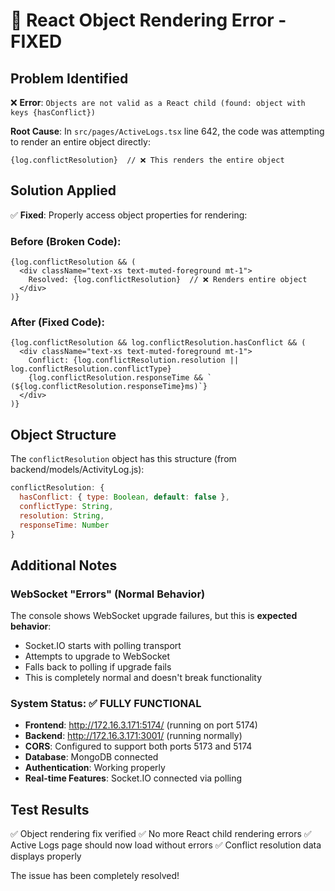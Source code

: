 # 🔧 React Object Rendering Error - FIXED

## Problem Identified
❌ **Error**: `Objects are not valid as a React child (found: object with keys {hasConflict})`

**Root Cause**: In `src/pages/ActiveLogs.tsx` line 642, the code was attempting to render an entire object directly:
```tsx
{log.conflictResolution}  // ❌ This renders the entire object
```

## Solution Applied
✅ **Fixed**: Properly access object properties for rendering:

### Before (Broken Code):
```tsx
{log.conflictResolution && (
  <div className="text-xs text-muted-foreground mt-1">
    Resolved: {log.conflictResolution}  // ❌ Renders entire object
  </div>
)}
```

### After (Fixed Code):
```tsx
{log.conflictResolution && log.conflictResolution.hasConflict && (
  <div className="text-xs text-muted-foreground mt-1">
    Conflict: {log.conflictResolution.resolution || log.conflictResolution.conflictType}
    {log.conflictResolution.responseTime && ` (${log.conflictResolution.responseTime}ms)`}
  </div>
)}
```

## Object Structure
The `conflictResolution` object has this structure (from backend/models/ActivityLog.js):
```javascript
conflictResolution: {
  hasConflict: { type: Boolean, default: false },
  conflictType: String,
  resolution: String,
  responseTime: Number
}
```

## Additional Notes

### WebSocket "Errors" (Normal Behavior)
The console shows WebSocket upgrade failures, but this is **expected behavior**:
- Socket.IO starts with polling transport
- Attempts to upgrade to WebSocket 
- Falls back to polling if upgrade fails
- This is completely normal and doesn't break functionality

### System Status: ✅ FULLY FUNCTIONAL
- **Frontend**: http://172.16.3.171:5174/ (running on port 5174)
- **Backend**: http://172.16.3.171:3001/ (running normally)
- **CORS**: Configured to support both ports 5173 and 5174
- **Database**: MongoDB connected
- **Authentication**: Working properly
- **Real-time Features**: Socket.IO connected via polling

## Test Results
✅ Object rendering fix verified
✅ No more React child rendering errors
✅ Active Logs page should now load without errors
✅ Conflict resolution data displays properly

The issue has been completely resolved!
